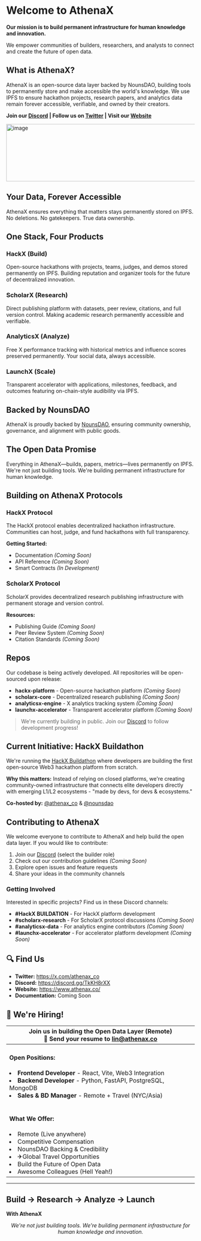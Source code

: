 # Welcome to AthenaX

**Our mission is to build permanent infrastructure for human knowledge and innovation.**

We empower communities of builders, researchers, and analysts to connect and create the future of open data.

## What is AthenaX?

AthenaX is an open-source data layer backed by NounsDAO, building tools to permanently store and make accessible the world's knowledge. We use IPFS to ensure hackathon projects, research papers, and analytics data remain forever accessible, verifiable, and owned by their creators.

**Join our [Discord](https://discord.gg/TkKH8rXX) | Follow us on [Twitter](https://x.com/athenax_co) | Visit our [Website](https://www.athenax.co/)**

<img width="1019" height="153" alt="image" src="https://github.com/user-attachments/assets/1e41ac8b-1a78-483b-aa3c-1c60d58c4683" />


## Your Data, Forever Accessible

AthenaX ensures everything that matters stays permanently stored on IPFS. No deletions. No gatekeepers. True data ownership.

## One Stack, Four Products

### HackX (Build)
Open-source hackathons with projects, teams, judges, and demos stored permanently on IPFS. Building reputation and organizer tools for the future of decentralized innovation.

### ScholarX (Research)
Direct publishing platform with datasets, peer review, citations, and full version control. Making academic research permanently accessible and verifiable.

### AnalyticsX (Analyze)
Free X performance tracking with historical metrics and influence scores preserved permanently. Your social data, always accessible.

### LaunchX (Scale)
Transparent accelerator with applications, milestones, feedback, and outcomes featuring on-chain-style audibility via IPFS.

## Backed by NounsDAO

AthenaX is proudly backed by [NounsDAO](https://x.com/nounsdao), ensuring community ownership, governance, and alignment with public goods.

## The Open Data Promise

Everything in AthenaX—builds, papers, metrics—lives permanently on IPFS. We're not just building tools. We're building permanent infrastructure for human knowledge.

## Building on AthenaX Protocols

### HackX Protocol
The HackX protocol enables decentralized hackathon infrastructure. Communities can host, judge, and fund hackathons with full transparency.

**Getting Started:**
- Documentation *(Coming Soon)*
- API Reference *(Coming Soon)*
- Smart Contracts *(In Development)*

### ScholarX Protocol
ScholarX provides decentralized research publishing infrastructure with permanent storage and version control.

**Resources:**
- Publishing Guide *(Coming Soon)*
- Peer Review System *(Coming Soon)*
- Citation Standards *(Coming Soon)*

## Repos

Our codebase is being actively developed. All repositories will be open-sourced upon release:

* **hackx-platform** - Open-source hackathon platform *(Coming Soon)*
* **scholarx-core** - Decentralized research publishing *(Coming Soon)*
* **analyticsx-engine** - X analytics tracking system *(Coming Soon)*
* **launchx-accelerator** - Transparent accelerator platform *(Coming Soon)*

> We're currently building in public. Join our [Discord](https://discord.gg/TkKH8rXX) to follow development progress!

## Current Initiative: HackX Buildathon

We're running the [HackX Buildathon](https://hackquest.io/hackathons/HackX-Buildathon) where developers are building the first open-source Web3 hackathon platform from scratch. 

**Why this matters:** Instead of relying on closed platforms, we're creating community-owned infrastructure that connects elite developers directly with emerging L1/L2 ecosystems - "made by devs, for devs & ecosystems."

**Co-hosted by:** [@athenax_co](https://x.com/athenax_co) & [@nounsdao](https://x.com/nounsdao)

## Contributing to AthenaX

We welcome everyone to contribute to AthenaX and help build the open data layer. If you would like to contribute:

1. Join our [Discord](https://discord.gg/TkKH8rXX) (select the builder role)
2. Check out our contribution guidelines *(Coming Soon)*
3. Explore open issues and feature requests
4. Share your ideas in the community channels

### Getting Involved

Interested in specific projects? Find us in these Discord channels:
- **#HackX BUILDATION** - For HackX platform development
- **#scholarx-research** - For ScholarX protocol discussions  *(Coming Soon)*
- **#analyticsx-data** - For analytics engine contributors  *(Coming Soon)*
- **#launchx-accelerator** - For accelerator platform development  *(Coming Soon)*

## 🔍 Find Us

* **Twitter:** https://x.com/athenax_co
* **Discord:** https://discord.gg/TkKH8rXX
* **Website:** https://www.athenax.co/
* **Documentation:** Coming Soon


## 👥 We're Hiring!

<table>
    <thead>
        <tr>
            <th colspan="2"> Join us in building the Open Data Layer (Remote)
            <br>📧 Send your resume to <a href="mailto:lin@athenax.co">lin@athenax.co</a>
            </th>
        </tr>
    </thead>
    <tbody>
        <tr>
            <td>
                <h4>Open Positions:</h4>
                <li><strong>Frontend Developer</strong> - React, Vite, Web3 Integration</li>
                <li><strong>Backend Developer</strong> - Python, FastAPI, PostgreSQL, MongoDB</li>
                <li><strong>Sales & BD Manager</strong> - Remote + Travel (NYC/Asia)</li>
                <br>
                <h4>What We Offer:</h4>
                <li>Remote (Live anywhere)</li>
                <li>Competitive Compensation</li>
                <li>NounsDAO Backing & Credibility</li>
                <li>✈Global Travel Opportunities</li>
                <li>Build the Future of Open Data</li>
                <li>Awesome Colleagues (Hell Yeah!)</li>
            </td>
        </tr>
    </tbody>
</table>

---

## Build → Research → Analyze → Launch

**With AthenaX**

<p align="center">
  <i>We're not just building tools. We're building permanent infrastructure for human knowledge and innovation.</i>
</p>

